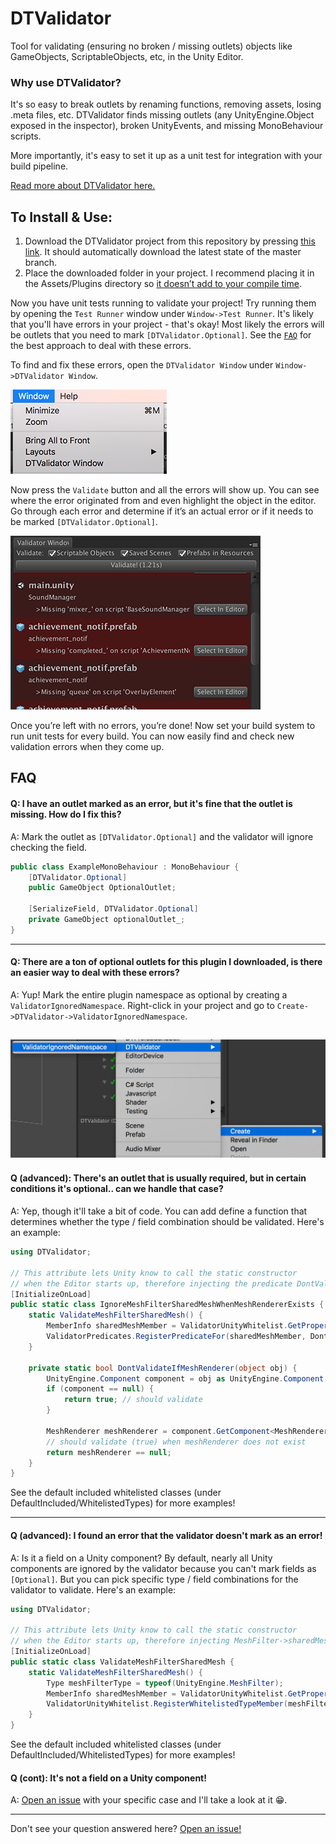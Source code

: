 # DTValidator
Tool for validating (ensuring no broken / missing outlets) objects like GameObjects, ScriptableObjects, etc, in the Unity Editor.

### Why use DTValidator?
It's so easy to break outlets by renaming functions, removing assets, losing .meta files, etc. DTValidator finds missing outlets (any UnityEngine.Object exposed in the inspector), broken UnityEvents, and missing MonoBehaviour scripts.

More importantly, it's easy to set it up as a unit test for integration with your build pipeline.

[Read more about DTValidator here.](https://medium.com/@darrentsung/goodbye-missingreferenceexception-automated-validation-on-unity-projects-38bbb2fc7a1a)

## To Install & Use:
1. Download the DTValidator project from this repository by pressing [this link](https://github.com/DarrenTsung/DTValidator/archive/master.zip). It should automatically download the latest state of the master branch.
2. Place the downloaded folder in your project. I recommend placing it in the Assets/Plugins directory so [it doesn’t add to your compile time](https://medium.com/@darrentsung/the-clocks-ticking-how-to-optimize-compile-time-in-unity-45d1f200572b). 

Now you have unit tests running to validate your project! Try running them by opening the `Test Runner` window under `Window->Test Runner`. It's likely that you'll have errors in your project - that's okay! Most likely the errors will be outlets that you need to mark `[DTValidator.Optional]`. See the  [`FAQ`](#faq) for the best approach to deal with these errors.

To find and fix these errors, open the `DTValidator Window` under `Window->DTValidator Window`.

![DTValidator Window Menu Item](./Images/DTValidatorWindowMenuItem.png)

Now press the `Validate` button and all the errors will show up. You can see where the error originated from and even highlight the object in the editor. Go through each error and determine if it’s an actual error or if it needs to be marked `[DTValidator.Optional]`.

![Image of Errors in DTValidator Window](./Images/ErrorsInDTValidatorWindow.png)

Once you’re left with no errors, you’re done! Now set your build system to run unit tests for every build. You can now easily find and check new validation errors when they come up.

## FAQ

#### Q: I have an outlet marked as an error, but it's fine that the outlet is missing. How do I fix this?

A: Mark the outlet as `[DTValidator.Optional]` and the validator will ignore checking the field.

``` csharp
public class ExampleMonoBehaviour : MonoBehaviour {
	[DTValidator.Optional]
	public GameObject OptionalOutlet;

	[SerializeField, DTValidator.Optional]
	private GameObject optionalOutlet_;
}
```
---
#### Q: There are a ton of optional outlets for this plugin I downloaded, is there an easier way to deal with these errors?

A: Yup! Mark the entire plugin namespace as optional by creating a `ValidatorIgnoredNamespace`. Right-click in your project and go to `Create->DTValidator->ValidatorIgnoredNamespace`.

![Create a ValidatorIgnoredNamespace](./Images/CreateValidatorIgnoredNamespace.png)
---
#### Q (advanced): There's an outlet that is usually required, but in certain conditions it's optional.. can we handle that case?

A: Yep, though it'll take a bit of code. You can add define a function that determines whether the type / field combination should be validated. Here's an example:

``` csharp
using DTValidator;

// This attribute lets Unity know to call the static constructor
// when the Editor starts up, therefore injecting the predicate DontValidateIfMeshRenderer
[InitializeOnLoad]
public static class IgnoreMeshFilterSharedMeshWhenMeshRendererExists {
	static ValidateMeshFilterSharedMesh() {
		MemberInfo sharedMeshMember = ValidatorUnityWhitelist.GetPropertyFrom(typeof(UnityEngine.MeshFilter), "sharedMesh");
		ValidatorPredicates.RegisterPredicateFor(sharedMeshMember, DontValidateIfMeshRenderer);
	}

	private static bool DontValidateIfMeshRenderer(object obj) {
		UnityEngine.Component component = obj as UnityEngine.Component;
		if (component == null) {
			return true; // should validate
		}

		MeshRenderer meshRenderer = component.GetComponent<MeshRenderer>();
		// should validate (true) when meshRenderer does not exist
		return meshRenderer == null;
	}
}
```

See the default included whitelisted classes (under DefaultIncluded/WhitelistedTypes) for more examples!

---
#### Q (advanced): I found an error that the validator doesn't mark as an error!

A: Is it a field on a Unity component? By default, nearly all Unity components are ignored by the validator because you can't mark fields as `[Optional]`. But you can pick specific type / field combinations for the validator to validate. Here's an example:

``` csharp
using DTValidator;

// This attribute lets Unity know to call the static constructor
// when the Editor starts up, therefore injecting MeshFilter->sharedMesh to be validated
[InitializeOnLoad]
public static class ValidateMeshFilterSharedMesh {
	static ValidateMeshFilterSharedMesh() {
		Type meshFilterType = typeof(UnityEngine.MeshFilter);
		MemberInfo sharedMeshMember = ValidatorUnityWhitelist.GetPropertyFrom(meshFilterType, "sharedMesh");
		ValidatorUnityWhitelist.RegisterWhitelistedTypeMember(meshFilterType, sharedMeshMember);
	}
}
```

See the default included whitelisted classes (under DefaultIncluded/WhitelistedTypes) for more examples!

#### Q (cont): It's not a field on a Unity component!
A: [Open an issue](https://github.com/DarrenTsung/DTValidator/issues) with your specific case and I'll take a look at it :grin:.

---

Don't see your question answered here? [Open an issue!](https://github.com/DarrenTsung/DTValidator/issues)
